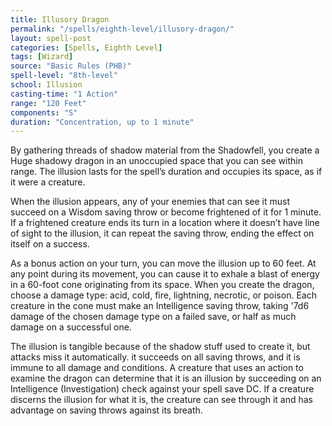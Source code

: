 ```yaml
---
title: Illusory Dragon
permalink: "/spells/eighth-level/illusory-dragon/"
layout: spell-post
categories: [Spells, Eighth Level]
tags: [Wizard]
source: "Basic Rules (PHB)"
spell-level: "8th-level"
school: Illusion
casting-time: "1 Action"
range: "120 Feet"
components: "S"
duration: "Concentration, up to 1 minute"
---
```


By gathering threads of shadow material from the Shadowfell, you create a Huge shadowy dragon in an unoccupied space that you can see within range. The illusion lasts for the spell’s duration and occupies its space, as if it were a creature.

When the illusion appears, any of your enemies that can see it must succeed on a Wisdom saving throw or become frightened of it for 1 minute. If a frightened creature ends its turn in a location where it doesn’t have line of sight to the illusion, it can repeat the saving throw, ending the effect on itself on a success.

As a bonus action on your turn, you can move the illusion up to 60 feet. At any point during its movement, you can cause it to exhale a blast of energy in a 60-foot cone originating from its space. When you create the dragon, choose a damage type: acid, cold, fire, lightning, necrotic, or poison. Each creature in the cone must make an Intelligence saving throw, taking '7d6 damage of the
chosen damage type on a failed save, or half as much damage on a successful one.

The illusion is tangible because of the shadow stuff used to create it, but attacks miss it automatically. it succeeds on all saving throws, and it is immune to all damage and conditions. A creature that uses an action to examine the dragon can determine that it is an illusion by succeeding on an Intelligence (Investigation) check against your spell save DC. If a creature discerns the illusion for what it is, the creature can see through it and has advantage on saving throws against its breath. 